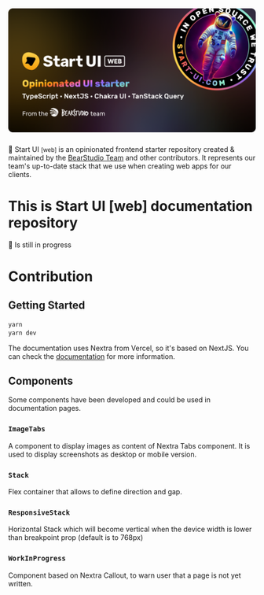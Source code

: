 <h1 align="center"><img src="assets/thumbnail.png" alt="Start UI Web" /></h1>

🚀 Start UI <small>[web]</small> is an opinionated frontend starter repository created & maintained by the [BearStudio Team](https://www.bearstudio.fr/team) and other contributors.
It represents our team's up-to-date stack that we use when creating web apps for our clients.

# This is Start UI [web] documentation repository

🚧 Is still in progress

# Contribution

## Getting Started

```bash
yarn
yarn dev
```

The documentation uses Nextra from Vercel, so it's based on NextJS. You can check the [documentation](https://nextra.site) for more information.

## Components

Some components have been developed and could be used in documentation pages.

### `ImageTabs`

A component to display images as content of Nextra Tabs component. It is used to display screenshots as desktop or mobile version.

### `Stack`

Flex container that allows to define direction and gap.

### `ResponsiveStack`

Horizontal Stack which will become vertical when the device width is lower than breakpoint prop (default is to 768px)

### `WorkInProgress`

Component based on Nextra Callout, to warn user that a page is not yet written.

